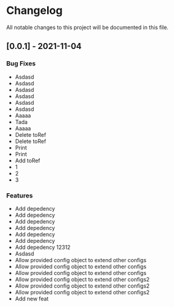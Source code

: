 # Changelog
All notable changes to this project will be documented in this file.

## [0.0.1] - 2021-11-04

### Bug Fixes

- Asdasd
- Asdasd
- Asdasd
- Asdasd
- Asdasd
- Asdasd
- Aaaaa
- Tada
- Aaaaa
- Delete toRef
- Delete toRef
- Print
- Print
- Add toRef
- 1
- 2
- 3

### Features

- Add depedency
- Add depedency
- Add depedency
- Add depedency
- Add depedency
- Add depedency
- Add depedency 12312
- Asdasd
- Allow provided config object to extend other configs
- Allow provided config object to extend other configs
- Allow provided config object to extend other configs
- Allow provided config object to extend other configs2
- Allow provided config object to extend other configs2
- Allow provided config object to extend other configs2
- Add new feat

<!-- generated by git-cliff -->
